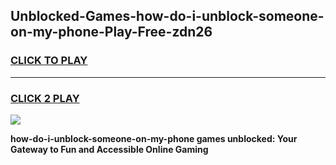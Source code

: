 
## Unblocked-Games-how-do-i-unblock-someone-on-my-phone-Play-Free-zdn26
<h3>
<a href="https://premium76.site?title=how-do-i-unblock-someone-on-my-phone&ref=20M">CLICK TO PLAY</a></h3>
<hr>

<h3>
<a href="https://premium76.site?title=how-do-i-unblock-someone-on-my-phone&ref=20M">CLICK 2 PLAY</a>
  
</h3>

<a href="https://premium76.site?title=how-do-i-unblock-someone-on-my-phone&ref=19M"><img src="https://clearcache.store/games.png"></a>


**how-do-i-unblock-someone-on-my-phone games unblocked: Your Gateway to Fun and Accessible Online Gaming**
